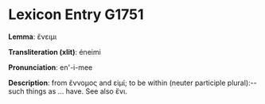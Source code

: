 # Lexicon Entry G1751

**Lemma**: ἔνειμι

**Transliteration (xlit)**: éneimi

**Pronunciation**: en'-i-mee

**Description**:
from ἔννομος and εἰμί; to be within (neuter participle plural):--such things as … have. See also ἔνι.
